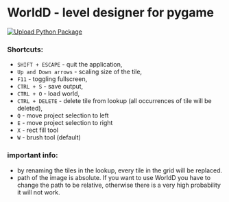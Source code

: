 # WorldD - level designer for pygame
[![Upload Python Package](https://github.com/NOTMEE12/WorldD/actions/workflows/python-publish.yml/badge.svg)](https://github.com/NOTMEE12/WorldD/actions/workflows/python-publish.yml)
### Shortcuts:
- `SHIFT + ESCAPE` - quit the application,
- `Up and Down arrows` - scaling size of the tile,
- `F11` - toggling fullscreen,
- `CTRL + S` - save output,
- `CTRL + O` - load world,
- `CTRL + DELETE` - delete tile from lookup (all occurrences of tile will be deleted),
- `Q` - move project selection to left
- `E` - move project selection to right
- `X` - rect fill tool
- `W` - brush tool (default)

### important info:
- by renaming the tiles in the lookup, every tile in the grid will be replaced.
- path of the image is absolute. If you want to use WorldD you have to change the path to be relative, otherwise there is a very high probability it will not work.
